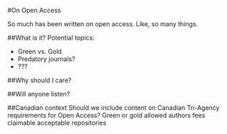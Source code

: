 #On Open Access

So much has been written on open access. Like, so many things. 

##What is it? 
Potential topics:
 - Green vs. Gold
 - Predatory journals?
 - ???

##Why should I care? 

##Will anyone listen?

##Canadian context
Should we include content on Canadian Tri-Agency requirements for Open Access?
Green or gold allowed
authors fees claimable
acceptable repositories 

